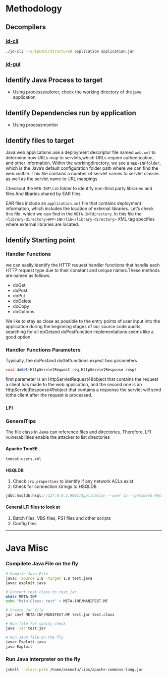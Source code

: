 # Methodology
## Decompilers
### [jd-cli ](https://github.com/intoolswetrust/jd-cli)
```bash
./jd-cli --outputDirStructured application application.jar
```

### [jd-gui](https://github.com/java-decompiler/jd-gui)

## Identify Java Process to target
- Using processexplorer, check the working directory of the java application

## Identify Dependencies run by application
- Using processmonitor


## Identify files to target
Java web applications use a deployment descriptor file named `web.xml` to determine how URLs map to servlets,which URLs require authentication, and other information. Within the workingdirectory, we see a `WEB-INFfolder`, which is the Java’s default configuration folder path where we can find the web.xmlfile. This file contains a number of servlet names to servlet classes as well as the servlet name to URL mappings

Checkout the `WEB-INF\lib` folder to identify non-third party libraries and files And libaries shared by EAR files.

EAR files include an `application.xml` file that contains deployment information, which includes the location of external libraries. Let’s check this file, which we can find in the `META-INFdirectory`.  In this file the `<library-directory>APP-INF/lib</library-directory>` XML tag specifies where external libraries are located.

## Identify Starting point
### Handler Functions
we can easily identify the HTTP request handler functions that handle each HTTP request type due to their constant and unique names.These methods are named as follows:
- doGet
- doPost
- doPut
- doDelete
- doCopy
- doOptions

We like to stay as close as possible to the entry points of user input into the application during the beginning stages of our source code audits, searching for all doGetand doPostfunction implementations seems like a good option.

### Handler Functions Parameters

Typically, the doPostand doGetfunctions expect two parameters 
```java
void doGet(HttpServletRequest req,HttpServletResponse resp)
```
first parameter is an HttpServletRequest48object that contains the request a client has made to the web application, and the second one is an HttpServletResponse49object that contains a response the servlet will send tothe client after the request is processed.


### LFI
### GeneralTips
The file class in Java can reference files and directories. Therefore, LFI vulnerabilities enable the attacker to list directories

####  Apache TomEE
```bash
tomcat-users.xml
```

#### HSQLDB
1. Check `crx.properties` to identify if any network ACLs exist
2. Check for connection strings to HSQLDB
```java
jdbc:hsqldb:hsql://127.0.0.1:9001/Application --user sa --password P@ssw0rd123
```

#### General LFI files to look at
1. Batch files, VBS files, PS1 files and other scripts
2. Config files


---
# Java Misc
### Compilete Java File on the fly
```bash
# Compile Java File
javac -source 1.8 -target 1.8 test.java
javac exploit.java

# Convert test.class to test.jar 
mkdir META-INF
echo "Main-Class: test" > META-INF/MANIFEST.MF

# Create Jar file
jar cmvf META-INF/MANIFEST.MF test.jar test.class

# Run file for sanity check
java -jar test.jar

# Run Java file on the fly
javac Exploit.java
java Exploit
```

### Run Java interpreter on the fly
```bash
jshell --class-path /home/akenofu/libs/apache-commons-lang.jar
```




